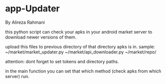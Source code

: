 # app-Updater
By Alireza Rahmani

this python script can check your apks in your android market server to download newer versions of them.

upload this files to previous directory of that directory apks is in.
sample:
~/market/market_updater.py
~/market/api_downloader.py
~/market/repo/<All Apks>

attention:
	dont forget to set tokens and directory paths.

in the main function you can set that which method (check apks from which server) run.
